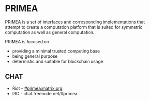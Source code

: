 # PRIMEA

PRIMEA is a set of interfaces and corresponding implementations that attempt to create a computation platform that is suited for symmetric computation as well as general computation.

PRIMEA is focused on
* providing a minimal trusted computing base
* being general purpose
* determistic and suitable for blockchain usage

## CHAT

* Riot - [#primea:matrix.org](https://riot.im/develop/#/room/#primea:matrix.org)
* IRC - chat.freenode.net/#primea
